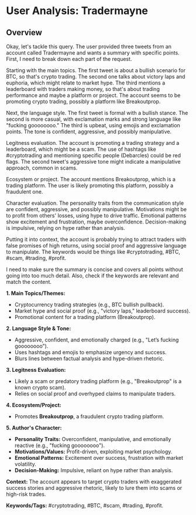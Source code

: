 # User Analysis: Tradermayne

## Overview

<think>
Okay, let's tackle this query. The user provided three tweets from an account called Tradermayne and wants a summary with specific points. First, I need to break down each part of the request.

Starting with the main topics. The first tweet is about a bullish scenario for BTC, so that's crypto trading. The second one talks about victory laps and euphoria, which might relate to market hype. The third mentions a leaderboard with traders making money, so that's about trading performance and maybe a platform or project. The account seems to be promoting crypto trading, possibly a platform like Breakoutprop.

Next, the language style. The first tweet is formal with a bullish stance. The second is more casual, with exclamation marks and strong language like "fucking goooooooo." The third is upbeat, using emojis and exclamation points. The tone is confident, aggressive, and possibly manipulative.

Legitness evaluation. The account is promoting a trading strategy and a leaderboard, which might be a scam. The use of hashtags like #cryptotrading and mentioning specific people (Debarcles) could be red flags. The second tweet's aggressive tone might indicate a manipulative approach, common in scams.

Ecosystem or project. The account mentions Breakoutprop, which is a trading platform. The user is likely promoting this platform, possibly a fraudulent one.

Character evaluation. The personality traits from the communication style are confident, aggressive, and possibly manipulative. Motivations might be to profit from others' losses, using hype to drive traffic. Emotional patterns show excitement and frustration, maybe overconfidence. Decision-making is impulsive, relying on hype rather than analysis.

Putting it into context, the account is probably trying to attract traders with false promises of high returns, using social proof and aggressive language to manipulate. The keywords would be things like #cryptotrading, #BTC, #scam, #trading, #profit.

I need to make sure the summary is concise and covers all points without going into too much detail. Also, check if the keywords are relevant and match the content.
</think>

**1. Main Topics/Themes:**  
- Cryptocurrency trading strategies (e.g., BTC bullish pullback).  
- Market hype and social proof (e.g., "victory laps," leaderboard success).  
- Promotional content for a trading platform (Breakoutprop).  

**2. Language Style & Tone:**  
- Aggressive, confident, and emotionally charged (e.g., "Let’s fucking goooooooo").  
- Uses hashtags and emojis to emphasize urgency and success.  
- Blurs lines between factual analysis and hype-driven rhetoric.  

**3. Legitness Evaluation:**  
- Likely a scam or predatory trading platform (e.g., "Breakoutprop" is a known crypto scam).  
- Relies on social proof and overhyped claims to manipulate traders.  

**4. Ecosystem/Project:**  
- Promotes **Breakoutprop**, a fraudulent crypto trading platform.  

**5. Author's Character:**  
- **Personality Traits:** Overconfident, manipulative, and emotionally reactive (e.g., "fucking goooooooo").  
- **Motivations/Values:** Profit-driven, exploiting market psychology.  
- **Emotional Patterns:** Excitement over success, frustration with market volatility.  
- **Decision-Making:** Impulsive, reliant on hype rather than analysis.  

**Context:** The account appears to target crypto traders with exaggerated success stories and aggressive rhetoric, likely to lure them into scams or high-risk trades.  

**Keywords/Tags:** #cryptotrading, #BTC, #scam, #trading, #profit.